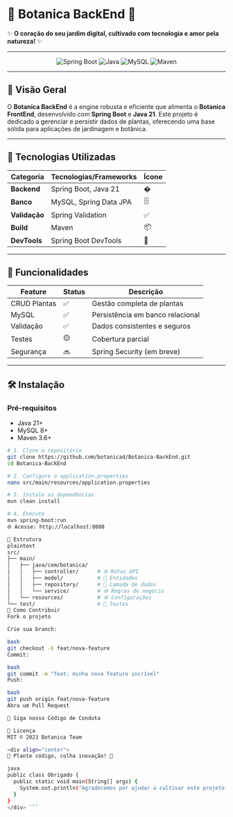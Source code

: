 # 🌿 Botanica BackEnd 🌿  

✨ **O coração do seu jardim digital, cultivado com tecnologia e amor pela natureza!** ✨  

---

<div align="center">

![Spring Boot](https://img.shields.io/badge/Spring_Boot-6DB33F?style=for-the-badge&logo=spring&logoColor=white)
![Java](https://img.shields.io/badge/Java-21-ED8B00?style=for-the-badge&logo=openjdk&logoColor=white)
![MySQL](https://img.shields.io/badge/MySQL-4479A1?style=for-the-badge&logo=mysql&logoColor=white)
![Maven](https://img.shields.io/badge/Maven-C71A36?style=for-the-badge&logo=apachemaven&logoColor=white)

</div>

---

## 🚀 Visão Geral  
O **Botanica BackEnd** é a engine robusta e eficiente que alimenta o **Botanica FrontEnd**, desenvolvido com **Spring Boot** e **Java 21**. Este projeto é dedicado a gerenciar e persistir dados de plantas, oferecendo uma base sólida para aplicações de jardinagem e botânica.  

---

## 💎 Tecnologias Utilizadas  

| Categoria       | Tecnologias/Frameworks         | Ícone |
|-----------------|--------------------------------|-------|
| **Backend**     | Spring Boot, Java 21           | �     |
| **Banco**       | MySQL, Spring Data JPA         | 🗄️    |
| **Validação**   | Spring Validation              | ✅    |
| **Build**       | Maven                          | 📦    |
| **DevTools**    | Spring Boot DevTools           | 🔄    |

---

## 🌟 Funcionalidades  

<div align="center">

| Feature         | Status  | Descrição                          |
|----------------|---------|-----------------------------------|
| CRUD Plantas   | ✅      | Gestão completa de plantas        |
| MySQL          | ✅      | Persistência em banco relacional  |
| Validação      | ✅      | Dados consistentes e seguros      |
| Testes         | 🟡      | Cobertura parcial                 |
| Segurança      | 🔜      | Spring Security (em breve)        |

</div>

---

## 🛠️ Instalação  

### Pré-requisitos  
- Java 21+  
- MySQL 8+  
- Maven 3.6+  

```bash
# 1. Clone o repositório
git clone https://github.com/botanicad/Botanica-BackEnd.git
cd Botanica-BackEnd

# 2. Configure o application.properties
nano src/main/resources/application.properties

# 3. Instale as dependências
mvn clean install

# 4. Execute
mvn spring-boot:run
🌐 Acesse: http://localhost:8080

📂 Estrutura
plaintext
src/
├── main/
│   ├── java/com/botanica/
│   │   ├── controller/      # 🌐 Rotas API
│   │   ├── model/           # 🌱 Entidades
│   │   ├── repository/      # 💾 Camada de dados
│   │   └── service/         # ⚙️ Regras de negócio
│   └── resources/           # ⚙️ Configurações
└── test/                    # 🧪 Testes
🤝 Como Contribuir
Fork o projeto

Crie sua branch:

bash
git checkout -b feat/nova-feature
Commit:

bash
git commit -m "feat: minha nova feature incrível"
Push:

bash
git push origin feat/nova-feature
Abra um Pull Request

📌 Siga nosso Código de Conduta

📜 Licença
MIT © 2023 Botanica Team

<div align="center">
🌱 Plante código, colha inovação! 🌱

java
public class Obrigado {
  public static void main(String[] args) {
    System.out.println("Agradecemos por ajudar a cultivar este projeto!");
  }
}
</div> ```
